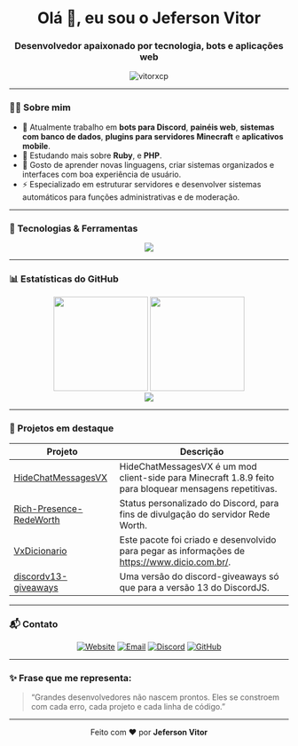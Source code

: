 <h1 align="center">Olá 👋, eu sou o Jeferson Vitor</h1>
<h3 align="center">Desenvolvedor apaixonado por tecnologia, bots e aplicações web</h3>

<p align="center">
  <img src="https://komarev.com/ghpvc/?username=vitorxcp&label=Visualizações&color=0e75b6&style=flat" alt="vitorxcp" />
</p>

---

### 🧑‍💻 Sobre mim

- 🔭 Atualmente trabalho em **bots para Discord**, **painéis web**, **sistemas com banco de dados**, **plugins para servidores Minecraft** e **aplicativos mobile**.
- 🌱 Estudando mais sobre **Ruby**, e **PHP**.
- 🧠 Gosto de aprender novas linguagens, criar sistemas organizados e interfaces com boa experiência de usuário.
- ⚡ Especializado em estruturar servidores e desenvolver sistemas automáticos para funções administrativas e de moderação.

---

### 🚀 Tecnologias & Ferramentas

<div align="center">
  <img src="https://skillicons.dev/icons?i=js,ts,nodejs,react,vue,nextjs,html,css,tailwind,python,django,flask,kotlin,java,mysql,mongodb,firebase,git,github,vscode,postman" />
</div>

---

### 📊 Estatísticas do GitHub

<div align="center">
  <img height="170" src="https://github-readme-stats.vercel.app/api?username=vitorxcp&show_icons=true&theme=tokyonight&count_private=true&hide_border=true" />
  <img height="170" src="https://github-readme-stats.vercel.app/api/top-langs/?username=vitorxcp&layout=compact&theme=tokyonight&hide_border=true" />
</div>

<div align="center">
  <img src="https://streak-stats.demolab.com/?user=vitorxcp&theme=tokyonight&hide_border=true" />
</div>

---

### 🧩 Projetos em destaque

| Projeto | Descrição |
|--------|-----------|
| [HideChatMessagesVX](https://github.com/vitorxcp/HideChatMessagesVX) | HideChatMessagesVX é um mod client-side para Minecraft 1.8.9 feito para bloquear mensagens repetitivas. |
| [Rich-Presence-RedeWorth](https://github.com/vitorxcp/Rich-Presence-RedeWorth) | Status personalizado do Discord, para fins de divulgação do servidor Rede Worth. |
| [VxDicionario](https://github.com/vitorxcp/VxDicionario) | Este pacote foi criado e desenvolvido para pegar as informações de https://www.dicio.com.br/. |
| [discordv13-giveaways](https://github.com/vitorxcp/discordv13-giveaways) | Uma versão do discord-giveaways só que para a versão 13 do DiscordJS. |

---

### 📬 Contato

<div align="center">

[![Website](https://img.shields.io/badge/Website-vitorxp.squareweb.app-0A66C2?style=for-the-badge&logo=google-chrome&logoColor=white)](https://vitorxp.squareweb.app)
[![Email](https://img.shields.io/badge/Email-vitor.xp.1958@gmail.com-D14836?style=for-the-badge&logo=gmail&logoColor=white)](mailto:vitor.xp.1958@gmail.com)
[![Discord](https://img.shields.io/badge/Discord-vitor_xp-5865F2?style=for-the-badge&logo=discord&logoColor=white)](https://discord.com/users/518862457876250625)
[![GitHub](https://img.shields.io/badge/GitHub-vitorxcp-171515?style=for-the-badge&logo=github&logoColor=white)](https://github.com/vitorxcp)

</div>

---

### ✨ Frase que me representa:

> “Grandes desenvolvedores não nascem prontos. Eles se constroem com cada erro, cada projeto e cada linha de código.”

---

<p align="center">Feito com ❤️ por <strong>Jeferson Vitor</strong></p>
